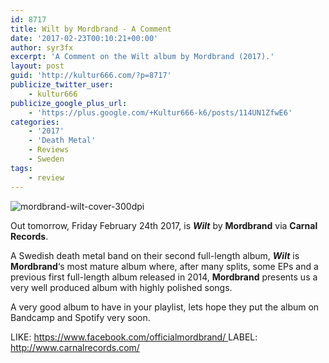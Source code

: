 ```yaml
---
id: 8717
title: Wilt by Mordbrand - A Comment
date: '2017-02-23T00:10:21+00:00'
author: syr3fx
excerpt: 'A Comment on the Wilt album by Mordbrand (2017).'
layout: post
guid: 'http://kultur666.com/?p=8717'
publicize_twitter_user:
    - kultur666
publicize_google_plus_url:
    - 'https://plus.google.com/+Kultur666-k6/posts/114UN1ZfwE6'
categories:
    - '2017'
    - 'Death Metal'
    - Reviews
    - Sweden
tags:
    - review
---
```


![mordbrand-wilt-cover-300dpi](http://localhost:8080/wp-content/uploads/2017/02/mordbrand-wilt-cover-300dpi.png?w=680)

Out tomorrow, Friday February 24th 2017, is ***Wilt*** by **Mordbrand** via **Carnal Records**.

A Swedish death metal band on their second full-length album, ***Wilt*** is **Mordbrand**‘s most mature album where, after many splits, some EPs and a previous first full-length album released in 2014, **Mordbrand** presents us a very well produced album with highly polished songs.

A very good album to have in your playlist, lets hope they put the album on Bandcamp and Spotify very soon.

LIKE: [https://www.facebook.com/officialmordbrand/  ](https://www.facebook.com/officialmordbrand/)LABEL: <http://www.carnalrecords.com/>
